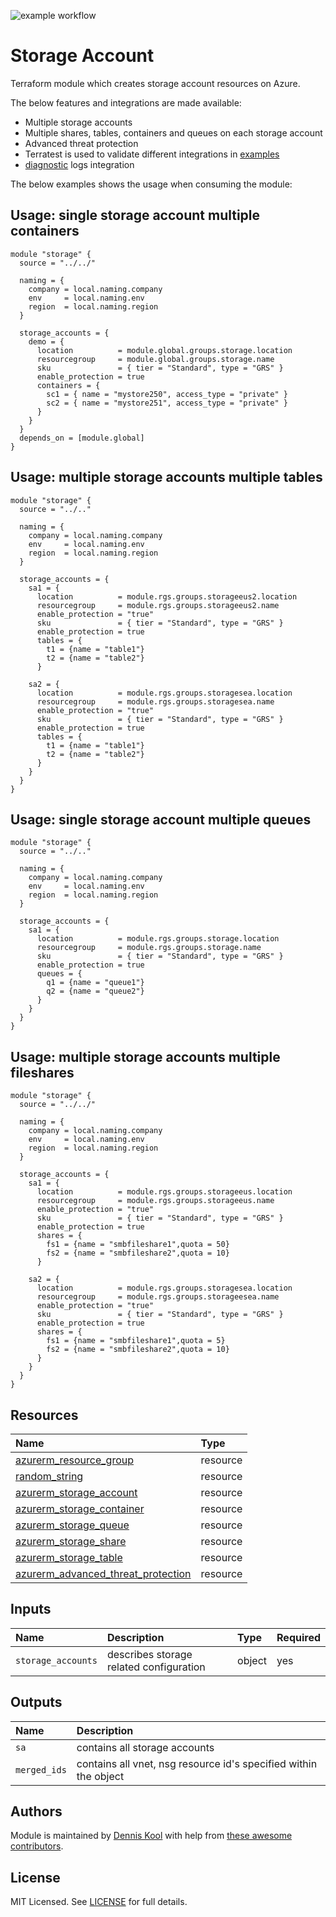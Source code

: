 ![example workflow](https://github.com/aztfmods/module-azurerm-sa/actions/workflows/validate.yml/badge.svg)

# Storage Account

Terraform module which creates storage account resources on Azure.

The below features and integrations are made available:

- Multiple storage accounts
- Multiple shares, tables, containers and queues on each storage account
- Advanced threat protection
- Terratest is used to validate different integrations in [examples](examples)
- [diagnostic](examples/diagnostic-settings/main.tf) logs integration

The below examples shows the usage when consuming the module:

## Usage: single storage account multiple containers

```hcl
module "storage" {
  source = "../../"

  naming = {
    company = local.naming.company
    env     = local.naming.env
    region  = local.naming.region
  }

  storage_accounts = {
    demo = {
      location          = module.global.groups.storage.location
      resourcegroup     = module.global.groups.storage.name
      sku               = { tier = "Standard", type = "GRS" }
      enable_protection = true
      containers = {
        sc1 = { name = "mystore250", access_type = "private" }
        sc2 = { name = "mystore251", access_type = "private" }
      }
    }
  }
  depends_on = [module.global]
}
```

## Usage: multiple storage accounts multiple tables

```hcl
module "storage" {
  source = "../.."

  naming = {
    company = local.naming.company
    env     = local.naming.env
    region  = local.naming.region
  }

  storage_accounts = {
    sa1 = {
      location          = module.rgs.groups.storageeus2.location
      resourcegroup     = module.rgs.groups.storageeus2.name
      enable_protection = "true"
      sku               = { tier = "Standard", type = "GRS" }
      enable_protection = true
      tables = {
        t1 = {name = "table1"}
        t2 = {name = "table2"}
      }

    sa2 = {
      location          = module.rgs.groups.storagesea.location
      resourcegroup     = module.rgs.groups.storagesea.name
      enable_protection = "true"
      sku               = { tier = "Standard", type = "GRS" }
      enable_protection = true
      tables = {
        t1 = {name = "table1"}
        t2 = {name = "table2"}
      }
    }
  }
}
```

## Usage: single storage account multiple queues

```hcl
module "storage" {
  source = "../.."

  naming = {
    company = local.naming.company
    env     = local.naming.env
    region  = local.naming.region
  }

  storage_accounts = {
    sa1 = {
      location          = module.rgs.groups.storage.location
      resourcegroup     = module.rgs.groups.storage.name
      sku               = { tier = "Standard", type = "GRS" }
      enable_protection = true
      queues = {
        q1 = {name = "queue1"}
        q2 = {name = "queue2"}
      }
    }
  }
}
```

## Usage: multiple storage accounts multiple fileshares

```hcl
module "storage" {
  source = "../../"

  naming = {
    company = local.naming.company
    env     = local.naming.env
    region  = local.naming.region
  }

  storage_accounts = {
    sa1 = {
      location          = module.rgs.groups.storageeus.location
      resourcegroup     = module.rgs.groups.storageeus.name
      enable_protection = "true"
      sku               = { tier = "Standard", type = "GRS" }
      enable_protection = true
      shares = {
        fs1 = {name = "smbfileshare1",quota = 50}
        fs2 = {name = "smbfileshare2",quota = 10}
      }

    sa2 = {
      location          = module.rgs.groups.storagesea.location
      resourcegroup     = module.rgs.groups.storageesea.name
      enable_protection = "true"
      sku               = { tier = "Standard", type = "GRS" }
      enable_protection = true
      shares = {
        fs1 = {name = "smbfileshare1",quota = 5}
        fs2 = {name = "smbfileshare2",quota = 10}
      }
    }
  }
}
```

## Resources

| Name | Type |
| :-- | :-- |
| [azurerm_resource_group](https://registry.terraform.io/providers/hashicorp/azurerm/latest/docs/resources/resource_group) | resource |
| [random_string](https://registry.terraform.io/providers/hashicorp/random/latest/docs/resources/string) | resource |
| [azurerm_storage_account](https://registry.terraform.io/providers/hashicorp/azurerm/latest/docs/resources/storage_account) | resource |
| [azurerm_storage_container](https://registry.terraform.io/providers/hashicorp/azurerm/latest/docs/resources/storage_container) | resource |
| [azurerm_storage_queue](https://registry.terraform.io/providers/hashicorp/azurerm/latest/docs/resources/storage_queue) | resource |
| [azurerm_storage_share](https://registry.terraform.io/providers/hashicorp/azurerm/latest/docs/resources/storage_share) | resource |
| [azurerm_storage_table](https://registry.terraform.io/providers/hashicorp/azurerm/latest/docs/resources/storage_table) | resource |
| [azurerm_advanced_threat_protection](https://registry.terraform.io/providers/hashicorp/azurerm/latest/docs/resources/advanced_threat_protection) | resource |

## Inputs

| Name | Description | Type | Required |
| :-- | :-- | :-- | :-- |
| `storage_accounts` | describes storage related configuration | object | yes |

## Outputs

| Name | Description |
| :-- | :-- |
| `sa` | contains all storage accounts |
| `merged_ids` | contains all vnet, nsg resource id's specified within the object |

## Authors

Module is maintained by [Dennis Kool](https://github.com/dkooll) with help from [these awesome contributors](https://github.com/aztfmods/module-azurerm-vnet/graphs/contributors).

## License

MIT Licensed. See [LICENSE](https://github.com/aztfmods/module-azurerm-vnet/blob/main/LICENSE) for full details.